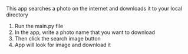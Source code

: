 This app searches a photo on the internet and downloads it to your local directory

1. Run the main.py file
2. In the app, write a photo name that you want to download
3. Then click the search image button
4. App will look for image and download it
